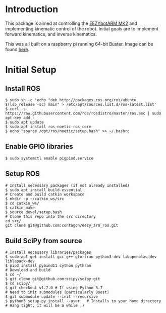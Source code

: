 # Introduction
This package is aimed at controlling the [EEZYbotARM MK2](http://www.eezyrobots.it/eba_mk2.html) and implementing kinematic control of the robot. Initial goals are to implement forward kinematics, and inverse kinematics.

This was all built on a raspberry pi running 64-bit Buster. Image can be found [here](https://downloads.raspberrypi.org/raspios_arm64/images/raspios_arm64-2021-05-28/).

# Initial Setup
## Install ROS
```shell
$ sudo sh -c 'echo "deb http://packages.ros.org/ros/ubuntu $(lsb_release -sc) main" > /etc/apt/sources.list.d/ros-latest.list'
$ curl -s https://raw.githubusercontent.com/ros/rosdistro/master/ros.asc | sudo apt-key add -
$ sudo apt update
$ sudo apt install ros-noetic-ros-core
$ echo "source /opt/ros/noetic/setup.bash" >> ~/.bashrc
```

## Enable GPIO libraries
```shell
$ sudo systemctl enable pigpiod.service
```

## Setup ROS
```shell
# Install necessary packages (if not already installed)
$ sudo apt install build-essential
# Create and build catkin workspace
$ mkdir -p ~/catkin_ws/src
$ cd catkin_ws/
$ catkin_make
$ source devel/setup.bash
# Clone this repo into the src directory
cd src/
git clone git@github.com:contagon/eezy_arm_ros.git
```

## Build SciPy from source
```shell
# Install necessary libraries/packages
$ sudo apt-get install gcc g++ gfortran python3-dev libopenblas-dev liblapack-dev
$ pip3 install pybind11 cython pythran
# Download and build
$ cd ~/
$ git clone git@github.com:scipy/scipy.git
$ cd scipy/
$ git checkout v1.7.0 # If using Python 3.7
# Need to init submodules (particularly Boost)
$ git submodule update --init --recursive
$ python3 setup.py install --user   # Installs to your home directory
# Hang tight, it will be a while ;)
```
